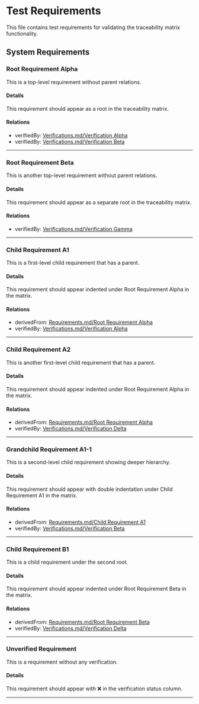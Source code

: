 # Test Requirements

This file contains test requirements for validating the traceability matrix functionality.

## System Requirements

### Root Requirement Alpha

This is a top-level requirement without parent relations.

#### Details

This requirement should appear as a root in the traceability matrix.

#### Relations
  * verifiedBy: [Verifications.md/Verification Alpha](Verifications.md#verification-alpha)
  * verifiedBy: [Verifications.md/Verification Beta](Verifications.md#verification-beta)

---

### Root Requirement Beta

This is another top-level requirement without parent relations.

#### Details

This requirement should appear as a separate root in the traceability matrix.

#### Relations
  * verifiedBy: [Verifications.md/Verification Gamma](Verifications.md#verification-gamma)

---

### Child Requirement A1

This is a first-level child requirement that has a parent.

#### Details

This requirement should appear indented under Root Requirement Alpha in the matrix.

#### Relations
  * derivedFrom: [Requirements.md/Root Requirement Alpha](Requirements.md#root-requirement-alpha)
  * verifiedBy: [Verifications.md/Verification Alpha](Verifications.md#verification-alpha)

---

### Child Requirement A2

This is another first-level child requirement that has a parent.

#### Details

This requirement should appear indented under Root Requirement Alpha in the matrix.

#### Relations
  * derivedFrom: [Requirements.md/Root Requirement Alpha](Requirements.md#root-requirement-alpha)
  * verifiedBy: [Verifications.md/Verification Delta](Verifications.md#verification-delta)

---

### Grandchild Requirement A1-1

This is a second-level child requirement showing deeper hierarchy.

#### Details

This requirement should appear with double indentation under Child Requirement A1 in the matrix.

#### Relations
  * derivedFrom: [Requirements.md/Child Requirement A1](Requirements.md#child-requirement-a1)
  * verifiedBy: [Verifications.md/Verification Beta](Verifications.md#verification-beta)

---

### Child Requirement B1

This is a child requirement under the second root.

#### Details

This requirement should appear indented under Root Requirement Beta in the matrix.

#### Relations
  * derivedFrom: [Requirements.md/Root Requirement Beta](Requirements.md#root-requirement-beta)
  * verifiedBy: [Verifications.md/Verification Delta](Verifications.md#verification-delta)

---

### Unverified Requirement

This is a requirement without any verification.

#### Details

This requirement should appear with ❌ in the verification status column.

---